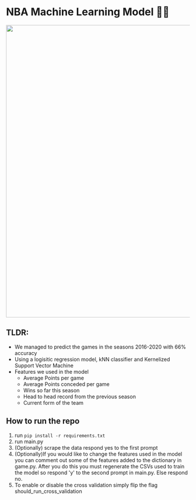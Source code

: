 # NBA Machine Learning Model 🏀⛹

<p align="middle">
<img width=800 src="https://www.legitgamblingsites.com/app/uploads/2019/04/basketball-statistics.png" />
</p>

## TLDR: 
- We managed to predict the games in the seasons 2016-2020 with 66% accuracy 
- Using a logisitic regression model, kNN classifier and Kernelized Support Vector Machine
- Features we used in the model
  - Average Points per game
  - Average Points conceded per game
  - Wins so far this season 
  - Head to head record from the previous season 
  - Current form of the team
  

## How to run the repo 
1. run `pip install -r requirements.txt`
2. run main.py
3. (Optionally) scrape the data respond yes to the first prompt
4. (Optionally)If you would like to change the features used in the model you can comment out some of the features added to the dictionary in game.py. After you do this you must regenerate the CSVs used to train the model so respond 'y' to the second prompt in main.py. Else respond no. 
5. To enable or disable the cross validation simply flip the flag should_run_cross_validation
